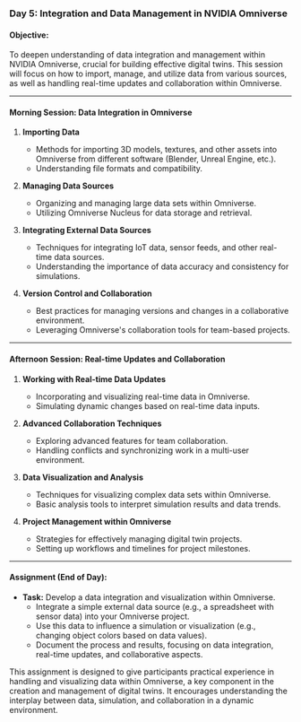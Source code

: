 ### Day 5: Integration and Data Management in NVIDIA Omniverse

#### Objective:
To deepen understanding of data integration and management within NVIDIA Omniverse, crucial for building effective digital twins. This session will focus on how to import, manage, and utilize data from various sources, as well as handling real-time updates and collaboration within Omniverse.

---

#### Morning Session: Data Integration in Omniverse

1. **Importing Data**
   - Methods for importing 3D models, textures, and other assets into Omniverse from different software (Blender, Unreal Engine, etc.).
   - Understanding file formats and compatibility.

2. **Managing Data Sources**
   - Organizing and managing large data sets within Omniverse.
   - Utilizing Omniverse Nucleus for data storage and retrieval.

3. **Integrating External Data Sources**
   - Techniques for integrating IoT data, sensor feeds, and other real-time data sources.
   - Understanding the importance of data accuracy and consistency for simulations.

4. **Version Control and Collaboration**
   - Best practices for managing versions and changes in a collaborative environment.
   - Leveraging Omniverse's collaboration tools for team-based projects.

---

#### Afternoon Session: Real-time Updates and Collaboration

1. **Working with Real-time Data Updates**
   - Incorporating and visualizing real-time data in Omniverse.
   - Simulating dynamic changes based on real-time data inputs.

2. **Advanced Collaboration Techniques**
   - Exploring advanced features for team collaboration.
   - Handling conflicts and synchronizing work in a multi-user environment.

3. **Data Visualization and Analysis**
   - Techniques for visualizing complex data sets within Omniverse.
   - Basic analysis tools to interpret simulation results and data trends.

4. **Project Management within Omniverse**
   - Strategies for effectively managing digital twin projects.
   - Setting up workflows and timelines for project milestones.

---

#### Assignment (End of Day):

- **Task:** Develop a data integration and visualization within Omniverse.
  - Integrate a simple external data source (e.g., a spreadsheet with sensor data) into your Omniverse project.
  - Use this data to influence a simulation or visualization (e.g., changing object colors based on data values).
  - Document the process and results, focusing on data integration, real-time updates, and collaborative aspects.

This assignment is designed to give participants practical experience in handling and visualizing data within Omniverse, a key component in the creation and management of digital twins. It encourages understanding the interplay between data, simulation, and collaboration in a dynamic environment.